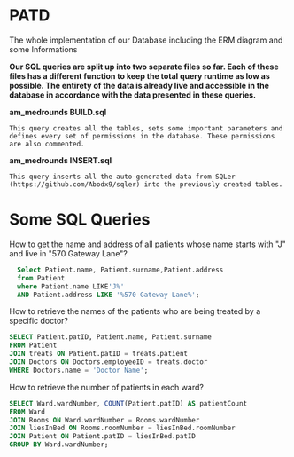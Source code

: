 # PATD
The whole implementation  of our Database including the ERM diagram and some Informations


**Our SQL queries are split up into two separate files so far. Each of these files has a different function to keep the total query runtime as low as possible. The entirety of the data is already live and accessible in the database in accordance with the data presented in these queries.**

**am_medrounds BUILD.sql**

```
This query creates all the tables, sets some important parameters and defines every set of permissions in the database. These permissions are also commented.
```

**am_medrounds INSERT.sql**

```
This query inserts all the auto-generated data from SQLer (https://github.com/Abodx9/sqler) into the previously created tables.
```
# Some SQL Queries
 How to get the name and address of all patients whose name  starts with "J" and live in "570 Gateway Lane"?
```SQL
  Select Patient.name, Patient.surname,Patient.address
  from Patient
  where Patient.name LIKE'J%'
  AND Patient.address LIKE '%570 Gateway Lane%';
```
 How to retrieve the names of the patients who are being treated by a specific doctor?
  ```SQL
SELECT Patient.patID, Patient.name, Patient.surname
FROM Patient 
JOIN treats ON Patient.patID = treats.patient 
JOIN Doctors ON Doctors.employeeID = treats.doctor
WHERE Doctors.name = 'Doctor Name';
```
  How to retrieve the number of patients in each ward?
  
  ```SQL
SELECT Ward.wardNumber, COUNT(Patient.patID) AS patientCount
FROM Ward 
JOIN Rooms ON Ward.wardNumber = Rooms.wardNumber
JOIN liesInBed ON Rooms.roomNumber = liesInBed.roomNumber
JOIN Patient ON Patient.patID = liesInBed.patID
GROUP BY Ward.wardNumber;
```





